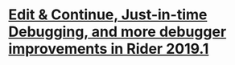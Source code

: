 # [Edit & Continue, Just-in-time Debugging, and more debugger improvements in Rider 2019.1](https://blog.jetbrains.com/dotnet/2019/04/16/edit-continue-just-time-debugging-debugger-improvements-rider-2019-1/)
